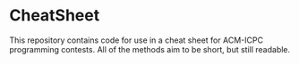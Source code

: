 # CheatSheet
This repository contains code for use in a cheat sheet for ACM-ICPC programming contests. All of the methods aim to be short,
but still readable. 
